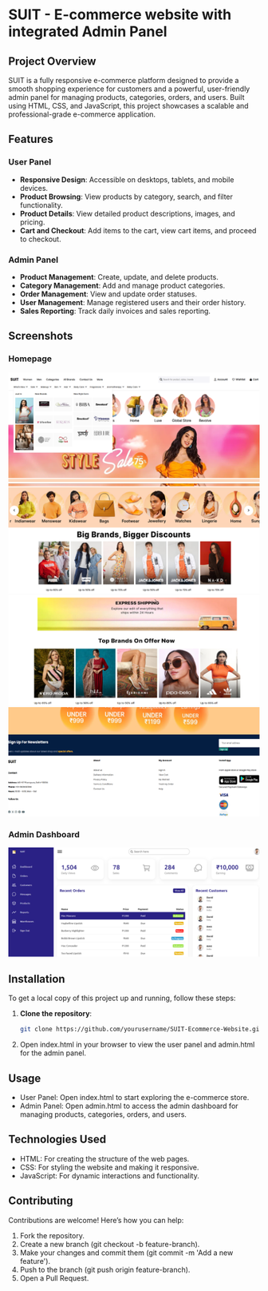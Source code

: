 # SUIT - E-commerce website with integrated Admin Panel

## Project Overview
SUIT is a fully responsive e-commerce platform designed to provide a smooth shopping experience for customers and a powerful, user-friendly admin panel for managing products, categories, orders, and users. Built using HTML, CSS, and JavaScript, this project showcases a scalable and professional-grade e-commerce application.

## Features
### User Panel
- **Responsive Design**: Accessible on desktops, tablets, and mobile devices.
- **Product Browsing**: View products by category, search, and filter functionality.
- **Product Details**: View detailed product descriptions, images, and pricing.
- **Cart and Checkout**: Add items to the cart, view cart items, and proceed to checkout.

### Admin Panel
- **Product Management**: Create, update, and delete products.
- **Category Management**: Add and manage product categories.
- **Order Management**: View and update order statuses.
- **User Management**: Manage registered users and their order history.
- **Sales Reporting**: Track daily invoices and sales reporting.

## Screenshots
### Homepage
![Home Page](screenshots/screenshot1.png)
![Home Page](screenshots/screenshot2.png)
![Home Page](screenshots/screenshot3.png)
![Home Page](screenshots/screenshot4.png)

### Admin Dashboard
![Admin Dashboard](screenshots/screenshot5.png)

## Installation

To get a local copy of this project up and running, follow these steps:

1. **Clone the repository**:
   ```bash
   git clone https://github.com/yourusername/SUIT-Ecommerce-Website.git

2. Open index.html in your browser to view the user panel and admin.html for the admin panel.

## Usage
- User Panel: Open index.html to start exploring the e-commerce store.
- Admin Panel: Open admin.html to access the admin dashboard for managing products, categories, orders, and users.

## Technologies Used
- HTML: For creating the structure of the web pages.
- CSS: For styling the website and making it responsive.
- JavaScript: For dynamic interactions and functionality.

## Contributing
Contributions are welcome! Here’s how you can help:

1. Fork the repository.
2. Create a new branch (git checkout -b feature-branch).
3. Make your changes and commit them (git commit -m 'Add a new feature').
4. Push to the branch (git push origin feature-branch).
5. Open a Pull Request.
